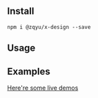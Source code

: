 ## Install

```
npm i @zqyu/x-design --save
```

## Usage


## Examples

[Here're some live demos](http://xxxx)
